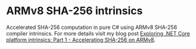 # ARMv8 SHA-256 intrinsics

Accelerated SHA-256 computation in pure C# using ARMv8 SHA-256 compiler intrinsics.
For more details visit my blog post
[Exploring .NET Core platform intrinsics: Part 1 - Accelerating SHA-256 on ARMv8](https://mijailovic.net/2018/06/06/sha256-armv8/).
